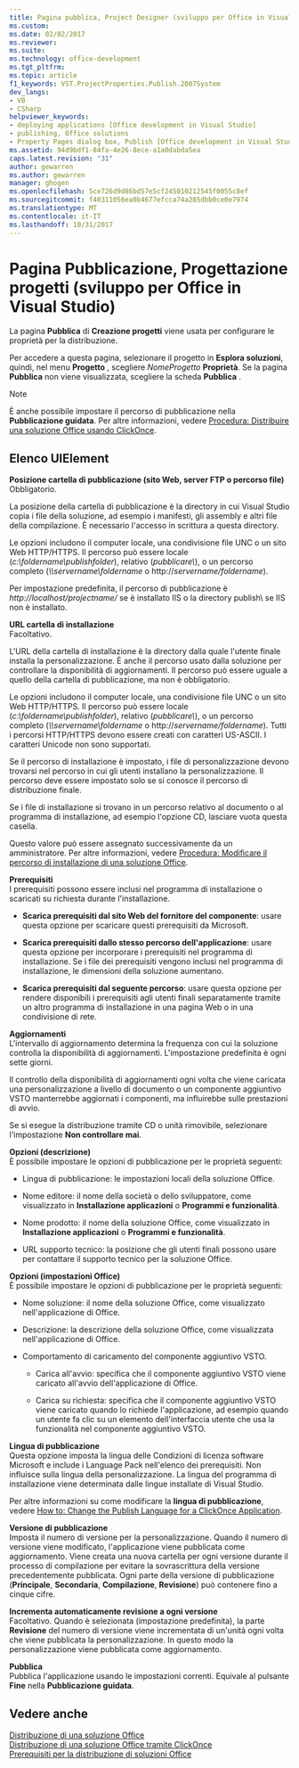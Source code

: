```yaml
---
title: Pagina pubblica, Project Designer (sviluppo per Office in Visual Studio) | Documenti Microsoft
ms.custom: 
ms.date: 02/02/2017
ms.reviewer: 
ms.suite: 
ms.technology: office-development
ms.tgt_pltfrm: 
ms.topic: article
f1_keywords: VST.ProjectProperties.Publish.2007System
dev_langs:
- VB
- CSharp
helpviewer_keywords:
- deploying applications [Office development in Visual Studio]
- publishing, Office solutions
- Property Pages dialog box, Publish [Office development in Visual Studio]
ms.assetid: 94d9bdf1-84fa-4e26-8ece-a1a0dabda5ea
caps.latest.revision: "31"
author: gewarren
ms.author: gewarren
manager: ghogen
ms.openlocfilehash: 5ce726d9d86bd57e5cf245010212545f0055c8ef
ms.sourcegitcommit: f40311056ea0b4677efcca74a285dbb0ce0e7974
ms.translationtype: MT
ms.contentlocale: it-IT
ms.lasthandoff: 10/31/2017
---
```

# <a name="publish-page-project-designer-office-development-in-visual-studio"></a>Pagina Pubblicazione, Progettazione progetti (sviluppo per Office in Visual Studio)
  La pagina **Pubblica** di **Creazione progetti** viene usata per configurare le proprietà per la distribuzione.  
  
 Per accedere a questa pagina, selezionare il progetto in **Esplora soluzioni**, quindi, nel menu **Progetto** , scegliere *NomeProgetto* **Proprietà**. Se la pagina **Pubblica** non viene visualizzata, scegliere la scheda **Pubblica** .  
  
> [!NOTE]  
>  È anche possibile impostare il percorso di pubblicazione nella **Pubblicazione guidata**. Per altre informazioni, vedere [Procedura: Distribuire una soluzione Office usando ClickOnce](http://msdn.microsoft.com/en-us/2b6c247e-bc04-4ce4-bb64-c4e79bb3d5b8).  
  
## <a name="uielement-list"></a>Elenco UIElement  
 **Posizione cartella di pubblicazione (sito Web, server FTP o percorso file)**  
 Obbligatorio.  
  
 La posizione della cartella di pubblicazione è la directory in cui Visual Studio copia i file della soluzione, ad esempio i manifesti, gli assembly e altri file della compilazione. È necessario l'accesso in scrittura a questa directory.  
  
 Le opzioni includono il computer locale, una condivisione file UNC o un sito Web HTTP/HTTPS. Il percorso può essere locale (*c:\foldername\publishfolder*), relativo (*pubblicare\\*), o un percorso completo (*\\\servername\foldername* o http://*servername/foldername*).  
  
 Per impostazione predefinita, il percorso di pubblicazione è *http://localhost/projectname/* se è installato IIS o la directory publish\ se IIS non è installato.  
  
 **URL cartella di installazione**  
 Facoltativo.  
  
 L'URL della cartella di installazione è la directory dalla quale l'utente finale installa la personalizzazione. È anche il percorso usato dalla soluzione per controllare la disponibilità di aggiornamenti. Il percorso può essere uguale a quello della cartella di pubblicazione, ma non è obbligatorio.  
  
 Le opzioni includono il computer locale, una condivisione file UNC o un sito Web HTTP/HTTPS. Il percorso può essere locale (*c:\foldername\publishfolder*), relativo (*pubblicare\\*), o un percorso completo (*\\\servername\foldername* o http://*servername/foldername*). Tutti i percorsi HTTP/HTTPS devono essere creati con caratteri US-ASCII. I caratteri Unicode non sono supportati.  
  
 Se il percorso di installazione è impostato, i file di personalizzazione devono trovarsi nel percorso in cui gli utenti installano la personalizzazione. Il percorso deve essere impostato solo se si conosce il percorso di distribuzione finale.  
  
 Se i file di installazione si trovano in un percorso relativo al documento o al programma di installazione, ad esempio l'opzione CD, lasciare vuota questa casella.  
  
 Questo valore può essere assegnato successivamente da un amministratore. Per altre informazioni, vedere [Procedura: Modificare il percorso di installazione di una soluzione Office](http://msdn.microsoft.com/en-us/d0eaa07b-2d72-4902-899f-2f9fb165b8fd).  
  
 **Prerequisiti**  
 I prerequisiti possono essere inclusi nel programma di installazione o scaricati su richiesta durante l'installazione.  
  
-   **Scarica prerequisiti dal sito Web del fornitore del componente**: usare questa opzione per scaricare questi prerequisiti da Microsoft.  
  
-   **Scarica prerequisiti dallo stesso percorso dell'applicazione**: usare questa opzione per incorporare i prerequisiti nel programma di installazione. Se i file dei prerequisiti vengono inclusi nel programma di installazione, le dimensioni della soluzione aumentano.  
  
-   **Scarica prerequisiti dal seguente percorso**: usare questa opzione per rendere disponibili i prerequisiti agli utenti finali separatamente tramite un altro programma di installazione in una pagina Web o in una condivisione di rete.  
  
 **Aggiornamenti**  
 L'intervallo di aggiornamento determina la frequenza con cui la soluzione controlla la disponibilità di aggiornamenti. L'impostazione predefinita è ogni sette giorni.  
  
 Il controllo della disponibilità di aggiornamenti ogni volta che viene caricata una personalizzazione a livello di documento o un componente aggiuntivo VSTO manterrebbe aggiornati i componenti, ma influirebbe sulle prestazioni di avvio.  
  
 Se si esegue la distribuzione tramite CD o unità rimovibile, selezionare l'impostazione **Non controllare mai**.  
  
 **Opzioni (descrizione)**  
 È possibile impostare le opzioni di pubblicazione per le proprietà seguenti:  
  
-   Lingua di pubblicazione: le impostazioni locali della soluzione Office.  
  
-   Nome editore: il nome della società o dello sviluppatore, come visualizzato in **Installazione applicazioni** o **Programmi e funzionalità**.  
  
-   Nome prodotto: il nome della soluzione Office, come visualizzato in **Installazione applicazioni** o **Programmi e funzionalità**.  
  
-   URL supporto tecnico: la posizione che gli utenti finali possono usare per contattare il supporto tecnico per la soluzione Office.  
  
 **Opzioni (impostazioni Office)**  
 È possibile impostare le opzioni di pubblicazione per le proprietà seguenti:  
  
-   Nome soluzione: il nome della soluzione Office, come visualizzato nell'applicazione di Office.  
  
-   Descrizione: la descrizione della soluzione Office, come visualizzata nell'applicazione di Office.  
  
-   Comportamento di caricamento del componente aggiuntivo VSTO.  
  
    -   Carica all'avvio: specifica che il componente aggiuntivo VSTO viene caricato all'avvio dell'applicazione di Office.  
  
    -   Carica su richiesta: specifica che il componente aggiuntivo VSTO viene caricato quando lo richiede l'applicazione, ad esempio quando un utente fa clic su un elemento dell'interfaccia utente che usa la funzionalità nel componente aggiuntivo VSTO.  
  
 **Lingua di pubblicazione**  
 Questa opzione imposta la lingua delle Condizioni di licenza software Microsoft e include i Language Pack nell'elenco dei prerequisiti. Non influisce sulla lingua della personalizzazione. La lingua del programma di installazione viene determinata dalle lingue installate di Visual Studio.  
  
 Per altre informazioni su come modificare la **lingua di pubblicazione**, vedere [How to: Change the Publish Language for a ClickOnce Application](/visualstudio/deployment/how-to-change-the-publish-language-for-a-clickonce-application).  
  
 **Versione di pubblicazione**  
 Imposta il numero di versione per la personalizzazione. Quando il numero di versione viene modificato, l'applicazione viene pubblicata come aggiornamento. Viene creata una nuova cartella per ogni versione durante il processo di compilazione per evitare la sovrascrittura della versione precedentemente pubblicata. Ogni parte della versione di pubblicazione (**Principale**, **Secondaria**, **Compilazione**, **Revisione**) può contenere fino a cinque cifre.  
  
 **Incrementa automaticamente revisione a ogni versione**  
 Facoltativo. Quando è selezionata (impostazione predefinita), la parte **Revisione** del numero di versione viene incrementata di un'unità ogni volta che viene pubblicata la personalizzazione. In questo modo la personalizzazione viene pubblicata come aggiornamento.  
  
 **Pubblica**  
 Pubblica l'applicazione usando le impostazioni correnti. Equivale al pulsante **Fine** nella **Pubblicazione guidata**.  
  
## <a name="see-also"></a>Vedere anche  
 [Distribuzione di una soluzione Office](../vsto/deploying-an-office-solution.md)   
 [Distribuzione di una soluzione Office tramite ClickOnce](../vsto/deploying-an-office-solution-by-using-clickonce.md)   
 [Prerequisiti per la distribuzione di soluzioni Office](http://msdn.microsoft.com/en-us/9f672809-43a3-40a1-9057-397ce3b5126e)  
  
  